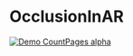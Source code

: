 # OcclusionInAR

[![Demo CountPages alpha](https://j.gifs.com/59X76R.gif)](https://youtu.be/ZUZNooDo4eU)


